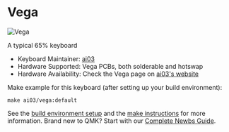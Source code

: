 # Vega

![Vega](https://i.imgur.com/7ZcCqwPl.png)

A typical 65% keyboard

* Keyboard Maintainer: [ai03](https://github.com/ai03-2725)
* Hardware Supported: Vega PCBs, both solderable and hotswap
* Hardware Availability: Check the Vega page on [ai03's website](https://ai03.com/)

Make example for this keyboard (after setting up your build environment):

    make ai03/vega:default

See the [build environment setup](https://docs.qmk.fm/#/getting_started_build_tools) and the [make instructions](https://docs.qmk.fm/#/getting_started_make_guide) for more information. Brand new to QMK? Start with our [Complete Newbs Guide](https://docs.qmk.fm/#/newbs).
